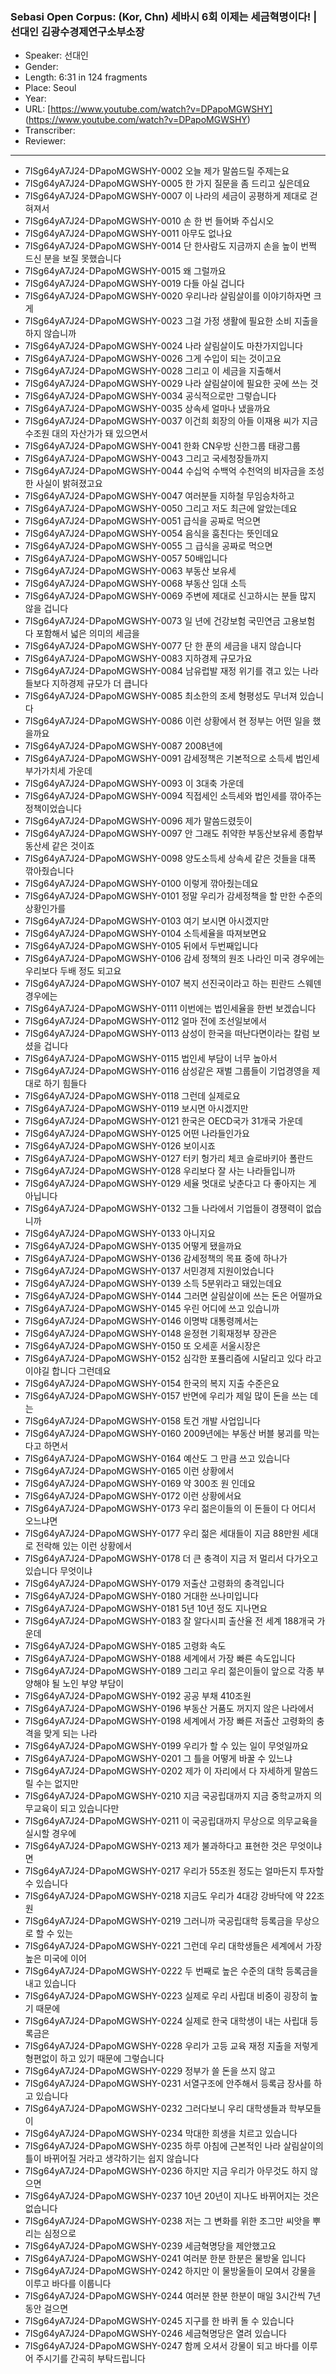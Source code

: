 ### Sebasi Open Corpus: (Kor, Chn) 세바시 6회 이제는 세금혁명이다! | 선대인 김광수경제연구소부소장

- Speaker: 선대인
- Gender: 
- Length: 6:31 in 124 fragments
- Place: Seoul
- Year: 
- URL: [https://www.youtube.com/watch?v=DPapoMGWSHY] (https://www.youtube.com/watch?v=DPapoMGWSHY)
- Transcriber: 
- Reviewer: 

---

- 7ISg64yA7J24-DPapoMGWSHY-0002 오늘 제가 말씀드릴 주제는요
- 7ISg64yA7J24-DPapoMGWSHY-0005 한 가지 질문을 좀 드리고 싶은데요
- 7ISg64yA7J24-DPapoMGWSHY-0007 이 나라의 세금이 공평하게 제대로 걷혀져서
- 7ISg64yA7J24-DPapoMGWSHY-0010 손 한 번 들어봐 주십시오
- 7ISg64yA7J24-DPapoMGWSHY-0011 아무도 없나요
- 7ISg64yA7J24-DPapoMGWSHY-0014 단 한사람도 지금까지 손을 높이 번쩍 드신 분을 보질 못했습니다
- 7ISg64yA7J24-DPapoMGWSHY-0015 왜 그럴까요
- 7ISg64yA7J24-DPapoMGWSHY-0019 다들 아실 겁니다
- 7ISg64yA7J24-DPapoMGWSHY-0020 우리나라 살림살이를 이야기하자면 크게
- 7ISg64yA7J24-DPapoMGWSHY-0023 그걸 가정 생활에 필요한 소비 지출을 하지 않습니까
- 7ISg64yA7J24-DPapoMGWSHY-0024 나라 살림살이도 마찬가지입니다
- 7ISg64yA7J24-DPapoMGWSHY-0026 그게 수입이 되는 것이고요
- 7ISg64yA7J24-DPapoMGWSHY-0028 그리고 이 세금을 지출해서
- 7ISg64yA7J24-DPapoMGWSHY-0029 나라 살림살이에 필요한 곳에 쓰는 것
- 7ISg64yA7J24-DPapoMGWSHY-0034 공식적으로만 그렇습니다
- 7ISg64yA7J24-DPapoMGWSHY-0035 상속세 얼마나 냈을까요
- 7ISg64yA7J24-DPapoMGWSHY-0037 이건희 회장의 아들 이재용 씨가 지금 수조원 대의 자산가가 돼 있으면서
- 7ISg64yA7J24-DPapoMGWSHY-0041 한화 CN우방 신한그룹 태광그룹
- 7ISg64yA7J24-DPapoMGWSHY-0043 그리고 국세청장들까지
- 7ISg64yA7J24-DPapoMGWSHY-0044 수십억 수백억 수천억의 비자금을 조성한 사실이 밝혀졌고요
- 7ISg64yA7J24-DPapoMGWSHY-0047 여러분들 지하철 무임승차하고
- 7ISg64yA7J24-DPapoMGWSHY-0050 그리고 저도 최근에 알았는데요
- 7ISg64yA7J24-DPapoMGWSHY-0051 급식을 공짜로 먹으면
- 7ISg64yA7J24-DPapoMGWSHY-0054 음식을 훔친다는 뜻인데요
- 7ISg64yA7J24-DPapoMGWSHY-0055 그 급식을 공짜로 먹으면
- 7ISg64yA7J24-DPapoMGWSHY-0057 50배입니다
- 7ISg64yA7J24-DPapoMGWSHY-0063 부동산 보유세
- 7ISg64yA7J24-DPapoMGWSHY-0068 부동산 임대 소득
- 7ISg64yA7J24-DPapoMGWSHY-0069 주변에 제대로 신고하시는 분들 많지 않을 겁니다
- 7ISg64yA7J24-DPapoMGWSHY-0073 일 년에 건강보험 국민연금 고용보험 다 포함해서 넓은 의미의 세금을
- 7ISg64yA7J24-DPapoMGWSHY-0077 단 한 푼의 세금을 내지 않습니다
- 7ISg64yA7J24-DPapoMGWSHY-0083 지하경제 규모가요
- 7ISg64yA7J24-DPapoMGWSHY-0084 남유럽발 재정 위기를 겪고 있는 나라들보다 지하경제 규모가 더 큽니다
- 7ISg64yA7J24-DPapoMGWSHY-0085 최소한의 조세 형평성도 무너져 있습니다
- 7ISg64yA7J24-DPapoMGWSHY-0086 이런 상황에서 현 정부는 어떤 일을 했을까요
- 7ISg64yA7J24-DPapoMGWSHY-0087 2008년에
- 7ISg64yA7J24-DPapoMGWSHY-0091 감세정책은 기본적으로 소득세 법인세 부가가치세 가운데
- 7ISg64yA7J24-DPapoMGWSHY-0093 이 3대축 가운데
- 7ISg64yA7J24-DPapoMGWSHY-0094 직접세인 소득세와 법인세를 깎아주는 정책이었습니다
- 7ISg64yA7J24-DPapoMGWSHY-0096 제가 말씀드렸듯이
- 7ISg64yA7J24-DPapoMGWSHY-0097 안 그래도 취약한 부동산보유세 종합부동산세 같은 것이죠
- 7ISg64yA7J24-DPapoMGWSHY-0098 양도소득세 상속세 같은 것들을 대폭 깎아줬습니다
- 7ISg64yA7J24-DPapoMGWSHY-0100 이렇게 깎아줬는데요
- 7ISg64yA7J24-DPapoMGWSHY-0101 정말 우리가 감세정책을 할 만한 수준의 상황인가를
- 7ISg64yA7J24-DPapoMGWSHY-0103 여기 보시면 아시겠지만
- 7ISg64yA7J24-DPapoMGWSHY-0104 소득세율을 따져보면요
- 7ISg64yA7J24-DPapoMGWSHY-0105 뒤에서 두번째입니다
- 7ISg64yA7J24-DPapoMGWSHY-0106 감세 정책의 원조 나라인 미국 경우에는 우리보다 두배 정도 되고요
- 7ISg64yA7J24-DPapoMGWSHY-0107 복지 선진국이라고 하는 핀란드 스웨덴 경우에는
- 7ISg64yA7J24-DPapoMGWSHY-0111 이번에는 법인세율을 한번 보겠습니다
- 7ISg64yA7J24-DPapoMGWSHY-0112 얼마 전에 조선일보에서
- 7ISg64yA7J24-DPapoMGWSHY-0113 삼성이 한국을 떠난다면이라는 칼럼 보셨을 겁니다
- 7ISg64yA7J24-DPapoMGWSHY-0115 법인세 부담이 너무 높아서
- 7ISg64yA7J24-DPapoMGWSHY-0116 삼성같은 재벌 그룹들이 기업경영을 제대로 하기 힘들다
- 7ISg64yA7J24-DPapoMGWSHY-0118 그런데 실제로요
- 7ISg64yA7J24-DPapoMGWSHY-0119 보시면 아시겠지만
- 7ISg64yA7J24-DPapoMGWSHY-0121 한국은 OECD국가 31개국 가운데
- 7ISg64yA7J24-DPapoMGWSHY-0125 어떤 나라들인가요
- 7ISg64yA7J24-DPapoMGWSHY-0126 보이시죠
- 7ISg64yA7J24-DPapoMGWSHY-0127 터키 헝가리 체코 슬로바키아 폴란드
- 7ISg64yA7J24-DPapoMGWSHY-0128 우리보다 잘 사는 나라들입니까
- 7ISg64yA7J24-DPapoMGWSHY-0129 세율 멋대로 낮춘다고 다 좋아지는 게 아닙니다
- 7ISg64yA7J24-DPapoMGWSHY-0132 그들 나라에서 기업들이 경쟁력이 없습니까
- 7ISg64yA7J24-DPapoMGWSHY-0133 아니지요
- 7ISg64yA7J24-DPapoMGWSHY-0135 어떻게 됐을까요
- 7ISg64yA7J24-DPapoMGWSHY-0136 감세정책의 목표 중에 하나가
- 7ISg64yA7J24-DPapoMGWSHY-0137 서민경제 지원이었습니다
- 7ISg64yA7J24-DPapoMGWSHY-0139 소득 5분위라고 돼있는데요
- 7ISg64yA7J24-DPapoMGWSHY-0144 그러면 살림살이에 쓰는 돈은 어떨까요
- 7ISg64yA7J24-DPapoMGWSHY-0145 우린 어디에 쓰고 있습니까
- 7ISg64yA7J24-DPapoMGWSHY-0146 이명박 대통령께서는
- 7ISg64yA7J24-DPapoMGWSHY-0148 윤정현 기획재정부 장관은
- 7ISg64yA7J24-DPapoMGWSHY-0150 또 오세훈 서울시장은
- 7ISg64yA7J24-DPapoMGWSHY-0152 심각한 포퓰리즘에 시달리고 있다 라고 이야길 합니다 그런데요
- 7ISg64yA7J24-DPapoMGWSHY-0154 한국의 복지 지출 수준은요
- 7ISg64yA7J24-DPapoMGWSHY-0157 반면에 우리가 제일 많이 돈을 쓰는 데는
- 7ISg64yA7J24-DPapoMGWSHY-0158 토건 개발 사업입니다
- 7ISg64yA7J24-DPapoMGWSHY-0160 2009년에는 부동산 버블 붕괴를 막는다고 하면서
- 7ISg64yA7J24-DPapoMGWSHY-0164 예산도 그 만큼 쓰고 있습니다
- 7ISg64yA7J24-DPapoMGWSHY-0165 이런 상황에서
- 7ISg64yA7J24-DPapoMGWSHY-0169 약 300조 원 인데요
- 7ISg64yA7J24-DPapoMGWSHY-0172 이런 상황에서요
- 7ISg64yA7J24-DPapoMGWSHY-0173 우리 젊은이들의 이 돈들이 다 어디서 오느냐면
- 7ISg64yA7J24-DPapoMGWSHY-0177 우리 젊은 세대들이 지금 88만원 세대로 전락해 있는 이런 상황에서
- 7ISg64yA7J24-DPapoMGWSHY-0178 더 큰 충격이 지금 저 멀리서 다가오고 있습니다 무엇이냐
- 7ISg64yA7J24-DPapoMGWSHY-0179 저출산 고령화의 충격입니다
- 7ISg64yA7J24-DPapoMGWSHY-0180 거대한 쓰나미입니다
- 7ISg64yA7J24-DPapoMGWSHY-0181 5년 10년 정도 지나면요
- 7ISg64yA7J24-DPapoMGWSHY-0183 잘 알다시피 출산율 전 세계 188개국 가운데
- 7ISg64yA7J24-DPapoMGWSHY-0185 고령화 속도
- 7ISg64yA7J24-DPapoMGWSHY-0188 세계에서 가장 빠른 속도입니다
- 7ISg64yA7J24-DPapoMGWSHY-0189 그리고 우리 젊은이들이 앞으로 각종 부양해야 될 노인 부양 부담이
- 7ISg64yA7J24-DPapoMGWSHY-0192 공공 부채 410조원
- 7ISg64yA7J24-DPapoMGWSHY-0196 부동산 거품도 꺼지지 않은 나라에서
- 7ISg64yA7J24-DPapoMGWSHY-0198 세계에서 가장 빠른 저출산 고령화의 충격을 맞게 되는 나라
- 7ISg64yA7J24-DPapoMGWSHY-0199 우리가 할 수 있는 일이 무엇일까요
- 7ISg64yA7J24-DPapoMGWSHY-0201 그 틀을 어떻게 바꿀 수 있느냐
- 7ISg64yA7J24-DPapoMGWSHY-0202 제가 이 자리에서 다 자세하게 말씀드릴 수는 없지만
- 7ISg64yA7J24-DPapoMGWSHY-0210 지금 국공립대까지 지금 중학교까지 의무교육이 되고 있습니다만
- 7ISg64yA7J24-DPapoMGWSHY-0211 이 국공립대까지 무상으로 의무교육을 실시할 경우에
- 7ISg64yA7J24-DPapoMGWSHY-0213 제가 불과하다고 표현한 것은 무엇이냐면
- 7ISg64yA7J24-DPapoMGWSHY-0217 우리가 55조원 정도는 얼마든지 투자할 수 있습니다
- 7ISg64yA7J24-DPapoMGWSHY-0218 지금도 우리가 4대강 강바닥에 약 22조 원
- 7ISg64yA7J24-DPapoMGWSHY-0219 그러니까 국공립대학 등록금을 무상으로 할 수 있는
- 7ISg64yA7J24-DPapoMGWSHY-0221 그런데 우리 대학생들은 세계에서 가장 높은 미국에 이어
- 7ISg64yA7J24-DPapoMGWSHY-0222 두 번째로 높은 수준의 대학 등록금을 내고 있습니다
- 7ISg64yA7J24-DPapoMGWSHY-0223 실제로 우리 사립대 비중이 굉장히 높기 때문에
- 7ISg64yA7J24-DPapoMGWSHY-0224 실제로 한국 대학생이 내는 사립대 등록금은
- 7ISg64yA7J24-DPapoMGWSHY-0228 우리가 고등 교육 재정 지출을 저렇게 형편없이 하고 있기 때문에 그렇습니다
- 7ISg64yA7J24-DPapoMGWSHY-0229 정부가 쓸 돈을 쓰지 않고
- 7ISg64yA7J24-DPapoMGWSHY-0231 서열구조에 안주해서 등록금 장사를 하고 있습니다
- 7ISg64yA7J24-DPapoMGWSHY-0232 그러다보니 우리 대학생들과 학부모들이
- 7ISg64yA7J24-DPapoMGWSHY-0234 막대한 희생을 치르고 있습니다
- 7ISg64yA7J24-DPapoMGWSHY-0235 하루 아침에 근본적인 나라 살림살이의 틀이 바뀌어질 거라고 생각하기는 쉽지 않습니다
- 7ISg64yA7J24-DPapoMGWSHY-0236 하지만 지금 우리가 아무것도 하지 않으면
- 7ISg64yA7J24-DPapoMGWSHY-0237 10년 20년이 지나도 바뀌어지는 것은 없습니다
- 7ISg64yA7J24-DPapoMGWSHY-0238 저는 그 변화를 위한 조그만 씨앗을 뿌리는 심정으로
- 7ISg64yA7J24-DPapoMGWSHY-0239 세금혁명당을 제안했고요
- 7ISg64yA7J24-DPapoMGWSHY-0241 여러분 한분 한분은 물방울 입니다
- 7ISg64yA7J24-DPapoMGWSHY-0242 하지만 이 물방울들이 모여서 강물을 이루고 바다를 이룹니다
- 7ISg64yA7J24-DPapoMGWSHY-0244 여러분 한분 한분이 매일 3시간씩 7년 동안 걸으면
- 7ISg64yA7J24-DPapoMGWSHY-0245 지구를 한 바퀴 돌 수 있습니다
- 7ISg64yA7J24-DPapoMGWSHY-0246 세금혁명당은 열려 있습니다
- 7ISg64yA7J24-DPapoMGWSHY-0247 함께 오셔서 강물이 되고 바다를 이루어 주시기를 간곡히 부탁드립니다
